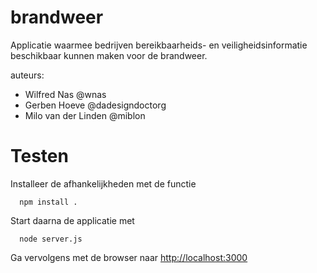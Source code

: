 brandweer
=========

Applicatie waarmee bedrijven bereikbaarheids- en veiligheidsinformatie beschikbaar kunnen maken voor de brandweer.

auteurs:

* Wilfred Nas @wnas
* Gerben Hoeve @dadesigndoctorg
* Milo van der Linden @miblon

Testen
=========

Installeer de afhankelijkheden met de functie
```
  npm install .
```
Start daarna de applicatie met
```
  node server.js
```
Ga vervolgens met de browser naar <http://localhost:3000>
